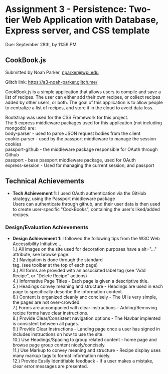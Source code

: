 Assignment 3 - Persistence: Two-tier Web Application with Database, Express server, and CSS template
===

Due: September 28th, by 11:59 PM.

## CookBook.js
Submitted by Noah Parker, nparker@wpi.edu


Glitch link: https://a3-noah-parker.glitch.me/

CookBook.js is a simple application that allows users to compile and save a list of recipes. The user can either add their own recipes, or collect recipes added by other users, or both.
The goal of this application is to allow people to centralize a list of recipes, and store it in the cloud to avoid data loss.

Bootstrap was used for the CSS Framework for this project.  
The 5 express middleware packages used for this application (not including mongodb) are:   
body-parser - used to parse JSON request bodies from the client  
cookie-parser - used by the passport middleware to manage the session cookies  
passport-github - the middleware package responsible for OAuth through Github  
passport - base passport middleware package, used for OAuth  
express-session - Used for managing the current session, and passport  


## Technical Achievements
- **Tech Achievement 1**: I used OAuth authentication via the GitHub strategy, using the Passport middleware package  
Users can authenticate through github, and their user data is then used to create user-specific "CookBooks", containing the user's liked/added recipes.  


### Design/Evaluation Achievements
- **Design Achievement 1**: I followed the following tips from the W3C Web Accessibility Initiative...  
1.) All images on the site used for decoration purposes have a alt="..." attribute, see browse page.  
2.) Navigation is done through the standard <nav></nav> tag. (see toolbar at the top of each page)  
3.) All forms are provided with an associated label tag (see "Add Recipe", or "Delete Recipe" actions)  
4.) Informative Page Titles - Each page is given a descriptive title.  
5.) Headings convey meaning and structure - Headings are used in each page to specifically describe the information context.  
6.) Content is organized cleanly anc concisely - The UI is very simple, the pages are not over-crowded.  
7.) Forms are accompanied with clear instructions - Adding/Removing recipe forms have clear instructions.  
8.) Provide Clear/Consistent navigation options - The Navbar implented is consistent between all pages.  
9.) Provide Clear Instructions - Landing page once a user has signed in includes instructions on how to use the site.  
10.) Use Headings/Spacing to group related content - home page and browse page group content nicely/concisely.  
11.) Use Markup to convey meaning and structure - Recipe display uses many markup tags to format information nicely.  
12.) Provide Easily Identifiable feedback - If a user makes a mistake, clear error messages are presented.

